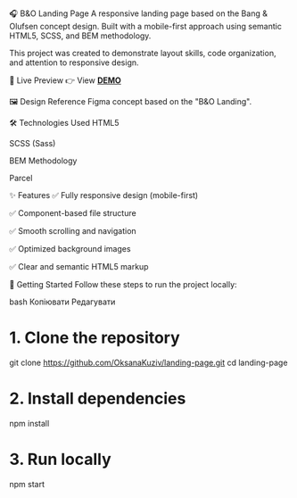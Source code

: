 🎧 B&O Landing Page
A responsive landing page based on the Bang & Olufsen concept design. Built with a mobile-first approach using semantic HTML5, SCSS, and BEM methodology.

This project was created to demonstrate layout skills, code organization, and attention to responsive design.

🔗 Live Preview
👉 View **[DEMO](https://oksanakuziv.github.io/landing-page/)**

🖼 Design Reference
Figma concept based on the "B&O Landing".

🛠 Technologies Used
HTML5

SCSS (Sass)

BEM Methodology

Parcel

✨ Features
✅ Fully responsive design (mobile-first)

✅ Component-based file structure

✅ Smooth scrolling and navigation

✅ Optimized background images

✅ Clear and semantic HTML5 markup

🚀 Getting Started
Follow these steps to run the project locally:

bash
Копіювати
Редагувати
# 1. Clone the repository
git clone https://github.com/OksanaKuziv/landing-page.git
cd landing-page

# 2. Install dependencies
npm install

# 3. Run locally
npm start
